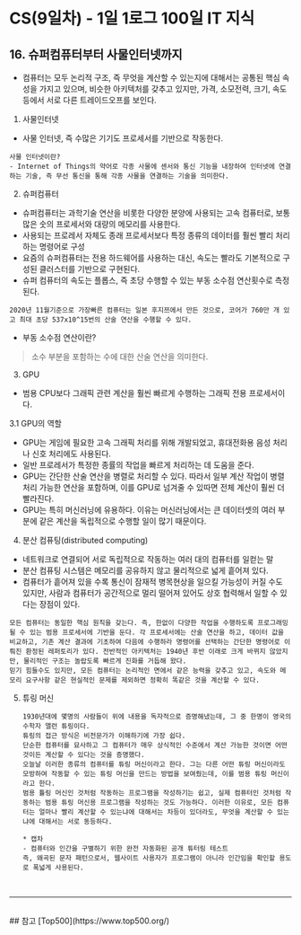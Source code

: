 # CS(9일차) - 1일 1로그 100일 IT 지식

## 16. 슈퍼컴퓨터부터 사물인터넷까지

- 컴퓨터는 모두 논리적 구조, 즉 무엇을 계산할 수 있는지에 대해서는 공통된 핵심 속성을 가지고 있으며, 비슷한 아키텍처를 갖추고 있지만, 가격, 소모전력, 크기, 속도 등에서 서로 다른 트레이드오프를 보인다.

1. 사물인터넷
- 사물 인터넷, 즉 수많은 기기도 프로세서를 기반으로 작동한다.
```
사물 인터넷이란? 
- Internet of Things의 약어로 각종 사물에 센서와 통신 기능을 내장하여 인터넷에 연결하는 기술, 즉 무선 통신을 통해 각종 사물을 연결하는 기술을 의미한다.
```

2. 슈퍼컴퓨터
- 슈퍼컴퓨터는 과학기술 연산을 비롯한 다양한 분양에 사용되는 고속 컴퓨터로, 보통 많은 숫의 프로세서와 대량의 메모리를 사용한다.
- 사용되는 프로레서 자체도 종래 프로세서보다 특정 종류의 데이터를 훨씬 빨리 처리하는 명령어로 구성
- 요즘의 슈퍼컴퓨터는 전용 하드웨어를 사용하는 대신, 속도는 빨라도 기본적으로 구성된 클러스터를 기반으로 구현된다.
- 슈퍼 컴퓨터의 속도는 플롭스, 즉 초당 수행할 수 있는 부동 소수점 연산횟수로 측정된다.
```
2020년 11월기준으로 가장빠른 컴퓨터는 일본 후지쯔에서 만든 것으로, 코어가 760만 개 있고 최대 초당 537x10^15번의 산술 연산을 수행할 수 있다.
```

- 부동 소수점 연산이란? 
> 소수 부분을 포함하는 수에 대한 산술 연산을 의미한다.


 3. GPU
 - 범용 CPU보다 그래픽 관련 계산을 훨씬 빠르게 수행하는 그래픽 전용 프로세서이다.

 3.1 GPU의 역할
 - GPU는 게임에 필요한 고속 그래픽 처리를 위해 개발되었고, 휴대전화용 음성 처리나 신호 처리에도 사용된다.
 - 일반 프로레서가 특정한 종률의 작업을 빠르게 처리하는 데 도움을 준다.
 - GPU는 간단한 산술 연산을 병렬로 처리할 수 있다. 따라서 일부 계산 작업이 병렬 처리 가능한 연산을 포함하며, 이를 GPU로 넘겨줄 수 있따면 전체 계산이 훨씬 더 빨라진다.
 - GPU는 특히 머신러닝에 유용하다. 이유는 머신러닝에서는 큰 데이터셋의 여러 부분에 같은 계산을 독립적으로 수행할 일이 많기 때문이다.

 4. 분산 컴퓨팅(distributed computing)
 - 네트워크로 연결되어 서로 독립적으로 작동하는 여러 대의 컴퓨터를 일컫는 말
 - 분산 컴퓨팅 시스템은 메모리를 공유하지 않고 물리적으로 넓게 흩어져 있다.
 - 컴퓨터가 흩어져 있을 수록 통신이 잠재적 병목현상을 일으킬 가능성이 커질 수도 있지만, 사람과 컴퓨터가 공간적으로 멀리 떨어져 있어도 상호 협력해서 일할 수 있다는 장점이 있다.

 ```
 모든 컴퓨터는 동일한 핵심 원칙을 갖는다. 즉, 한없이 다양한 작업을 수행하도록 프로그래밍될 수 있는 범용 프로세서에 기반을 둔다. 각 프로세서에는 산술 연산을 하고, 데이터 값을 비교하고, 기존 계산 결과에 기초하여 다음에 수행하라 명령어를 선택하는 간단한 명령어로 이뤄진 환정된 레퍼토리가 있다. 전반적인 아키텍처는 1940년 후반 이래로 크게 바뀌지 않았지만, 물리적인 구조는 놀랍도록 빠르게 진화를 거듭해 왔다.
 믿기 힘들수도 있지만, 모든 컴퓨터는 논리적인 면에서 같은 능력을 갖추고 있고, 속도와 메모리 요구사항 같은 현실적인 문제를 제외하면 정확히 똑같은 것을 계산할 수 있다.
 ```

 5. 튜링 머신
        
        1930년대에 몇명의 사람들이 위에 내용을 독자적으로 증명해냈는데, 그 중 한명이 영국의 수학자 앨런 튜링이다.
        튜링의 접근 방식은 비전문가가 이해하기에 가장 쉽다. 
        단순한 컴퓨터를 묘사하고 그 컴퓨터가 매우 상식적인 수준에서 계산 가능한 것이면 어떤 것이든 계산할 수 있다는 것을 증명했다. 
        오늘날 이러한 종류의 컴퓨터를 튜링 머신이라고 한다. 그는 다른 어떤 튜링 머신이라도 모방하여 작동할 수 있는 튜링 머신을 만드는 방법을 보여줬는데, 이를 범용 튜링 머신이라고 한다.
        범용 튤링 머신인 것처럼 작동하는 프로그램을 작성하기는 쉽고, 실제 컴퓨터인 것처럼 작동하는 범용 튜링 머신용 프로그램을 작성하는 것도 가능하다. 이러한 이유로, 모든 컴퓨터는 얼마나 빨리 계산할 수 있는냐에 대해서는 차등이 있더라도, 무엇을 계산할 수 있는냐에 대해서는 서로 동등하다.

        * 캡차
        - 컴퓨터와 인간을 구별하기 위한 완전 자동화된 공개 튜터링 테스트
        즉, 왜곡된 문자 패턴으로서, 웹사이트 사용자가 프로그램이 아니라 인간임을 확인할 용도로 폭넓게 사용된다.

<br />
<hr />
<br />
## 참고
[Top500](https://www.top500.org/)